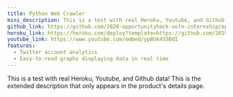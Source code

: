 ```yaml
---
title: Python Web Crawler
mini_description: This is a test with real Heroku, Youtube, and Github data!
github_link: https://github.com/2020-opportunityhack-voln-internship/opportunityhack.io
heroku_link: https://heroku.com/deploy?template=https://github.com/2019-Arizona-Opportunity-Hack/Team-6
youtube_link: https://www.youtube.com/embed/yp8Uk455BdI
features:
  - Twitter account analytics
  - Easy-to-read graphs displaying data in real time
---
```

This is a test with real Heroku, Youtube, and Github data! This is the extended description that only appears in the product's details page.